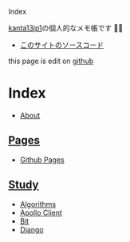 Index

[kanta13jp1](https://kanta13jp1.github.io/)の個人的なメモ帳です ✍🏻

- [このサイトのソースコード](https://github.com/kanta13jp1/kanta13jp1.github.io)

this page is edit on [github]()
# Index
- [About](./about)

## [Pages](./pages)
- [Github Pages](./pages/githubpages)

## [Study](./study)
- [Algorithms](./study/algorithms)
- [Apollo Client](./study/apollo-client)
- [Bit](./study/bit)
- [Django](./study/django)
